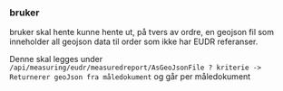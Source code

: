 
### bruker
bruker skal hente kunne hente ut, på tvers av ordre, en geojson fil som inneholder all geojson data til order som ikke har EUDR referanser.

Denne skal legges under `/api/measuring/eudr/measuredreport/AsGeoJsonFile ? kriterie -> Returnerer geoJson fra måledokument` og går per måledokument